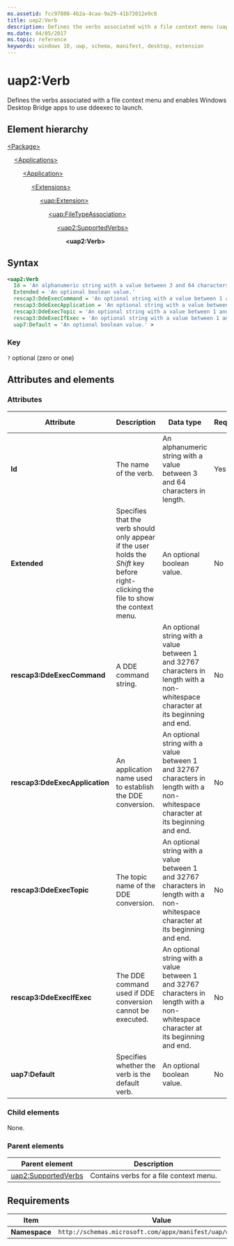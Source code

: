 ```yaml
---
ms.assetid: fcc97808-4b2a-4caa-9a29-41b73012e9c8
title: uap2:Verb
description: Defines the verbs associated with a file context menu (uap2:Verb).
ms.date: 04/05/2017
ms.topic: reference
keywords: windows 10, uwp, schema, manifest, desktop, extension 
---
```


# uap2:Verb

Defines the verbs associated with a file context menu and enables Windows Desktop Bridge apps to use ddeexec to launch.

## Element hierarchy

[\<Package\>](element-package.md)

&nbsp;&nbsp;&nbsp;&nbsp;[\<Applications\>](element-applications.md)

&nbsp;&nbsp;&nbsp;&nbsp; &nbsp;&nbsp;&nbsp;&nbsp;[\<Application\>](element-application.md)

&nbsp;&nbsp;&nbsp;&nbsp; &nbsp;&nbsp;&nbsp;&nbsp; &nbsp;&nbsp;&nbsp;&nbsp;[\<Extensions\>](element-1-extensions.md)

&nbsp;&nbsp;&nbsp;&nbsp; &nbsp;&nbsp;&nbsp;&nbsp; &nbsp;&nbsp;&nbsp;&nbsp; &nbsp;&nbsp;&nbsp;&nbsp;[\<uap:Extension\>](element-uap-extension.md)

&nbsp;&nbsp;&nbsp;&nbsp; &nbsp;&nbsp;&nbsp;&nbsp; &nbsp;&nbsp;&nbsp;&nbsp; &nbsp;&nbsp;&nbsp;&nbsp; &nbsp;&nbsp;&nbsp;&nbsp;[\<uap:FileTypeAssociation\>](element-uap-filetypeassociation.md)

&nbsp;&nbsp;&nbsp;&nbsp; &nbsp;&nbsp;&nbsp;&nbsp; &nbsp;&nbsp;&nbsp;&nbsp; &nbsp;&nbsp;&nbsp;&nbsp; &nbsp;&nbsp;&nbsp;&nbsp; &nbsp;&nbsp;&nbsp;&nbsp;[\<uap2:SupportedVerbs\>](element-uap2-supportedverbs.md)

&nbsp;&nbsp;&nbsp;&nbsp; &nbsp;&nbsp;&nbsp;&nbsp; &nbsp;&nbsp;&nbsp;&nbsp; &nbsp;&nbsp;&nbsp;&nbsp; &nbsp;&nbsp;&nbsp;&nbsp; &nbsp;&nbsp;&nbsp;&nbsp; &nbsp;&nbsp;&nbsp;&nbsp;**\<uap2:Verb\>**

## Syntax

```xml
<uap2:Verb
  Id = 'An alphanumeric string with a value between 3 and 64 characters in length.'
  Extended = 'An optional boolean value.'
  rescap3:DdeExecCommand = 'An optional string with a value between 1 and 32767 characters in length with a non-whitespace character at its beginning and end.'
  rescap3:DdeExecApplication = 'An optional string with a value between 1 and 32767 characters in length with a non-whitespace character at its beginning and end.'
  rescap3:DdeExecTopic = 'An optional string with a value between 1 and 32767 characters in length with a non-whitespace character at its beginning and end.'
  rescap3:DdeExecIfExec = 'An optional string with a value between 1 and 32767 characters in length with a non-whitespace character at its beginning and end.'
  uap7:Default = 'An optional boolean value.' >
```

### Key

`?` optional (zero or one)

## Attributes and elements

### Attributes

| Attribute | Description | Data type | Required | Default value |
|-|-|-|-|-|
| **Id** | The name of the verb. | An alphanumeric string with a value between 3 and 64 characters in length. | Yes |  |
| **Extended** | Specifies that the verb should only appear if the user holds the *Shift* key before right-clicking the file to show the context menu. | An optional boolean value. | No |  |
| **rescap3:DdeExecCommand** | A DDE command string. | An optional string with a value between 1 and 32767 characters in length with a non-whitespace character at its beginning and end. | No |  |
| **rescap3:DdeExecApplication** | An application name used to establish the DDE conversion. | An optional string with a value between 1 and 32767 characters in length with a non-whitespace character at its beginning and end. | No |  |
| **rescap3:DdeExecTopic** | The topic name of the DDE conversion. | An optional string with a value between 1 and 32767 characters in length with a non-whitespace character at its beginning and end. | No |  |
| **rescap3:DdeExecIfExec** | The DDE command used if DDE conversion cannot be executed. | An optional string with a value between 1 and 32767 characters in length with a non-whitespace character at its beginning and end. | No |  |
| **uap7:Default** | Specifies whether the verb is the default verb. | An optional boolean value. | No |  |

### Child elements

None.

### Parent elements

| Parent element | Description |
|-|-|
| [uap2:SupportedVerbs](element-uap2-supportedverbs.md) | Contains verbs for a file context menu. |

## Requirements

| Item | Value |
|--|--|
| **Namespace** | `http://schemas.microsoft.com/appx/manifest/uap/windows10/2`
